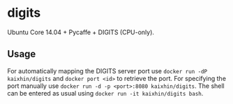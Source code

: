 digits
======
Ubuntu Core 14.04 + Pycaffe + DIGITS (CPU-only).

Usage
-----
For automatically mapping the DIGITS server port use `docker run -dP kaixhin/digits` and `docker port <id>` to retrieve the port.
For specifying the port manually use `docker run -d -p <port>:8080 kaixhin/digits`.
The shell can be entered as usual using `docker run -it kaixhin/digits bash`.
